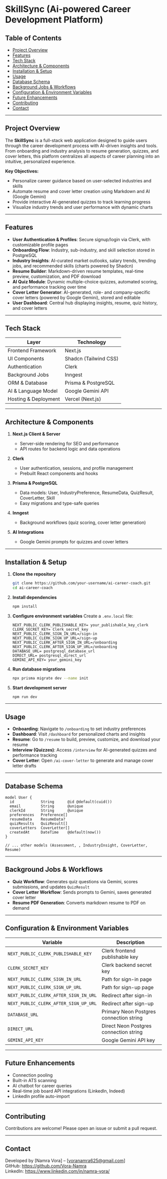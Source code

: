 # SkillSync (Ai-powered Career Development Platform)

## Table of Contents
- [Project Overview](#project-overview)
- [Features](#features)
- [Tech Stack](#tech-stack)
- [Architecture & Components](#architecture--components)
- [Installation & Setup](#installation--setup)
- [Usage](#usage)
- [Database Schema](#database-schema)
- [Background Jobs & Workflows](#background-jobs--workflows)
- [Configuration & Environment Variables](#configuration--environment-variables)
- [Future Enhancements](#future-enhancements)
- [Contributing](#contributing)
- [Contact](#contact)

---

## Project Overview
The **SkillSync** is a full-stack web application designed to guide users through the career development process with AI-driven insights and tools. From onboarding and industry analysis to resume generation, quizzes, and cover letters, this platform centralizes all aspects of career planning into an intuitive, personalized experience.

**Key Objectives:**
- Personalize career guidance based on user-selected industries and skills
- Automate resume and cover letter creation using Markdown and AI (Google Gemini)
- Provide interactive AI-generated quizzes to track learning progress
- Visualize industry trends and user performance with dynamic charts

---

## Features
- **User Authentication & Profiles**: Secure signup/login via Clerk, with customizable profile pages
- **Onboarding Flow**: Industry, sub-industry, and skill selection stored in PostgreSQL
- **Industry Insights**: AI-curated market outlooks, salary trends, trending jobs, and recommended skills (charts powered by Shadcn)
- **Resume Builder**: Markdown-driven resume templates, real-time preview, customization, and PDF download
- **AI Quiz Module**: Dynamic multiple-choice quizzes, automated scoring, and performance tracking over time
- **Cover Letter Generator**: AI-generated, role- and company-specific cover letters (powered by Google Gemini), stored and editable
- **User Dashboard**: Central hub displaying insights, resume, quiz history, and cover letters

---

## Tech Stack
| Layer               | Technology             |
|---------------------|------------------------|
| Frontend Framework  | Next.js                |
| UI Components       | Shadcn (Tailwind CSS)  |
| Authentication      | Clerk                  |
| Background Jobs     | Inngest                |
| ORM & Database      | Prisma & PostgreSQL    |
| AI & Language Model | Google Gemini API      |
| Hosting & Deployment| Vercel (Next.js)       |

---

## Architecture & Components
1. **Next.js Client & Server**  
   - Server-side rendering for SEO and performance  
   - API routes for backend logic and data operations

2. **Clerk**  
   - User authentication, sessions, and profile management  
   - Prebuilt React components and hooks

3. **Prisma & PostgreSQL**  
   - Data models: User, IndustryPreference, ResumeData, QuizResult, CoverLetter, Skill  
   - Easy migrations and type-safe queries

4. **Inngest**  
   - Background workflows (quiz scoring, cover letter generation)

5. **AI Integrations**  
   - Google Gemini prompts for quizzes and cover letters

---

## Installation & Setup
1. **Clone the repository**
   ```bash
   git clone https://github.com/your-username/ai-career-coach.git
   cd ai-career-coach
   ```

2. **Install dependencies**
   ```bash
   npm install
   ```

3. **Configure environment variables**
   Create a `.env.local` file:
   ```env
   NEXT_PUBLIC_CLERK_PUBLISHABLE_KEY= your_publishable_key_clerk
   CLERK_SECRET_KEY= Clerk_secret_key
   NEXT_PUBLIC_CLERK_SIGN_IN_URL=/sign-in
   NEXT_PUBLIC_CLERK_SIGN_UP_URL=/sign-up
   NEXT_PUBLIC_CLERK_AFTER_SIGN_IN_URL=/onboarding
   NEXT_PUBLIC_CLERK_AFTER_SIGN_UP_URL=/onboarding
   DATABASE_URL= postgresql_database_url
   DIRECT_URL= postgresql_direct_url
   GEMINI_API_KEY= your_gemini_key
   ```

4. **Run database migrations**
   ```bash
   npx prisma migrate dev --name init
   ```

5. **Start development server**
   ```bash
   npm run dev
   ```

---

## Usage
- **Onboarding**: Navigate to `/onboarding` to set industry preferences
- **Dashboard**: Visit `/dashboard` for personalized charts and insights
- **Resume**: Go to `/resume` to build, preview, customize, and download your resume
- **Interview (Quizzes)**: Access `/interview` for AI-generated quizzes and performance tracking
- **Cover Letter**: Open `/ai-cover-letter` to generate and manage cover letter drafts

---

## Database Schema 
```prisma
model User {
  id            String      @id @default(cuid())
  email         String      @unique
  clerkId       String      @unique
  preferences   Preference[]
  resumeData    ResumeData?
  quizResults   QuizResult[]
  coverLetters  CoverLetter[]
  createdAt     DateTime    @default(now())
}

// ... other models (Assessment, , IndustryInsight, CoverLetter, Resume)
```

---

## Background Jobs & Workflows
- **Quiz Workflow**: Generates quiz questions via Gemini, scores submissions, and updates `QuizResult`
- **Cover Letter Workflow**: Sends prompts to Gemini, saves generated cover letter
- **Resume PDF Generation**: Converts markdown resume to PDF on demand

---

## Configuration & Environment Variables
| Variable                                   | Description                             |
|--------------------------------------------|-----------------------------------------|
| `NEXT_PUBLIC_CLERK_PUBLISHABLE_KEY`        | Clerk frontend publishable key          |
| `CLERK_SECRET_KEY`                         | Clerk backend secret key                |
| `NEXT_PUBLIC_CLERK_SIGN_IN_URL`            | Path for sign-in page                   |
| `NEXT_PUBLIC_CLERK_SIGN_UP_URL`            | Path for sign-up page                   |
| `NEXT_PUBLIC_CLERK_AFTER_SIGN_IN_URL`      | Redirect after sign-in                  |
| `NEXT_PUBLIC_CLERK_AFTER_SIGN_UP_URL`      | Redirect after sign-up                  |
| `DATABASE_URL`                             | Primary Neon Postgres connection string |
| `DIRECT_URL`                               | Direct Neon Postgres connection string  |
| `GEMINI_API_KEY`                           | Google Gemini API key                   |

---

## Future Enhancements
- Connection pooling
- Built-in ATS scanning
- AI chatbot for career queries
- Real-time job board API integrations (LinkedIn, Indeed)
- LinkedIn profile auto-import

---

## Contributing
Contributions are welcome! Please open an issue or submit a pull request.

---

## Contact
Developed by [Namra Vora] – [voranamra625@gmail.com]  
GitHub: https://github.com/Vora-Namra  
LinkedIn: https://www.linkedin.com/in/namra-vora/
